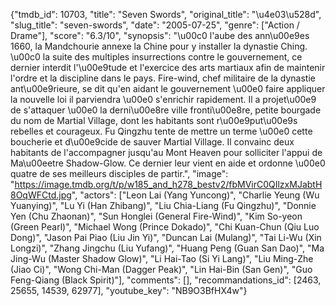 {"tmdb_id": 10703, "title": "Seven Swords", "original_title": "\u4e03\u528d", "slug_title": "seven-swords", "date": "2005-07-25", "genre": ["Action / Drame"], "score": "6.3/10", "synopsis": "\u00c0 l'aube des ann\u00e9es 1660, la Mandchourie annexe la Chine pour y installer la dynastie Ching. \u00c0 la suite des multiples insurrections contre le gouvernement, ce dernier interdit l'\u00e9tude et l'exercice des arts martiaux afin de maintenir l'ordre et la discipline dans le pays. Fire-wind, chef militaire de la dynastie ant\u00e9rieure, se dit qu'en aidant le gouvernement \u00e0 faire appliquer la nouvelle loi il parviendra \u00e0 s'enrichir rapidement. Il a projet\u00e9 de s'attaquer \u00e0 la derni\u00e8re ville fronti\u00e8re, petite bourgade du nom de Martial Village, dont les habitants sont r\u00e9put\u00e9s rebelles et courageux. Fu Qingzhu tente de mettre un terme \u00e0 cette boucherie et d\u00e9cide de sauver Martial Village. Il convainc deux habitants de l'accompagner jusqu'au Mont Heaven pour solliciter l'appui de Ma\u00eetre Shadow-Glow. Ce dernier leur vient en aide et ordonne \u00e0 quatre de ses meilleurs disciples de partir.", "image": "https://image.tmdb.org/t/p/w185_and_h278_bestv2/fbMVirC0QIlzxMJabtH8OqWFCtd.jpg", "actors": ["Leon Lai (Yang Yuncong)", "Charlie Yeung (Wu Yuanying)", "Lu Yi (Han Zhibang)", "Liu Chia-Liang (Fu Qingzhu)", "Donnie Yen (Chu Zhaonan)", "Sun Honglei (General Fire-Wind)", "Kim So-yeon (Green Pearl)", "Michael Wong (Prince Dokado)", "Chi Kuan-Chun (Qiu Luo Dong)", "Jason Pai Piao (Liu Jin Yi)", "Duncan Lai (Mulang)", "Tai Li-Wu (Xin Longzi)", "Zhang Jingchu (Liu Yufang)", "Huang Peng (Guan San Dao)", "Ma Jing-Wu (Master Shadow Glow)", "Li Hai-Tao (Si Yi Lang)", "Liu Ming-Zhe (Jiao Ci)", "Wong Chi-Man (Dagger Peak)", "Lin Hai-Bin (San Gen)", "Guo Feng-Qiang (Black Spirit)"], "comments": [], "recommandations_id": [2463, 25655, 14539, 62977], "youtube_key": "NB9O3BfHX4w"}